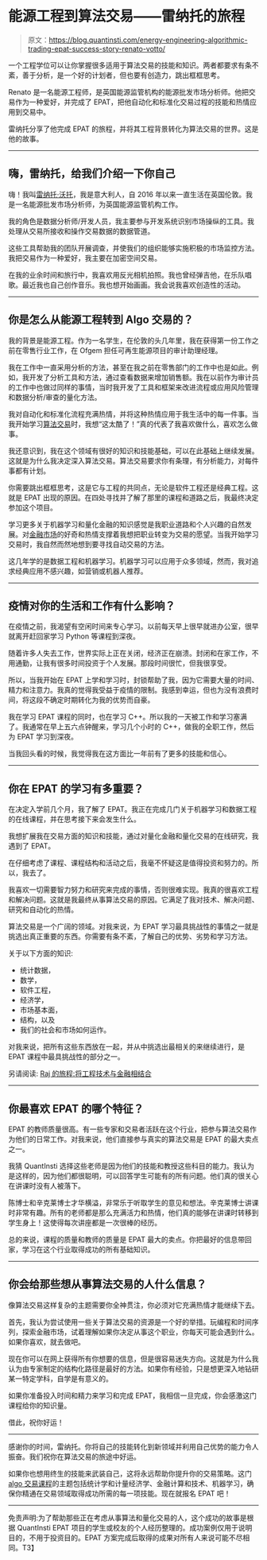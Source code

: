 # 能源工程到算法交易——雷纳托的旅程

> 原文：<https://blog.quantinsti.com/energy-engineering-algorithmic-trading-epat-success-story-renato-votto/>

一个工程学位可以让你掌握很多适用于算法交易的技能和知识。两者都要求有条不紊，善于分析，是一个好的计划者，但也要有创造力，跳出框框思考。

Renato 是一名能源工程师，是英国能源监管机构的能源批发市场分析师。他把交易作为一种爱好，并完成了 EPAT，把他自动化和标准化交易过程的技能和热情应用到交易中。

雷纳托分享了他完成 EPAT 的旅程，并将其工程背景转化为算法交易的世界。这是他的故事。

* * *

## 嗨，雷纳托，给我们介绍一下你自己

嗨！我叫[雷纳托·沃托](https://www.linkedin.com/in/renatovotto/)，我是意大利人，自 2016 年以来一直生活在英国伦敦。我是一名能源批发市场分析师，为英国能源监管机构工作。

我的角色是数据分析师/开发人员，我主要参与开发系统识别市场操纵的工具。我处理从交易所接收和操作交易数据的数据管道。

这些工具帮助我的团队开展调查，并使我们的组织能够实施积极的市场监控方法。我把交易作为一种爱好，我主要在加密空间交易。

在我的业余时间和旅行中，我喜欢用反光相机拍照。我也曾经弹吉他，在乐队唱歌。最近我也自己创作音乐。我也想开始画画。我会说我喜欢创造性的活动。

* * *

## 你是怎么从能源工程转到 Algo 交易的？

我的背景是能源工程。作为一名学生，在伦敦的头几年里，我在获得第一份工作之前在零售行业工作，在 Ofgem 担任可再生能源项目的审计助理经理。

我在工作中一直采用分析的方法，甚至在我之前在零售部门的工作中也是如此。例如，我开发了分析工具和方法，通过查看数据来增加销售额。我在以前作为审计员的工作中也做过同样的事情，当时我开发了工具和框架来改进流程或应用风险管理和数据分析/审查的量化方法。

我对自动化和标准化流程充满热情，并将这种热情应用于我生活中的每一件事。当我开始学习[算法交易](https://quantra.quantinsti.com/course/getting-started-with-algorithmic-trading)时，我想“这太酷了！”真的代表了我喜欢做什么，喜欢怎么做事。

我还意识到，我在这个领域有很好的知识和技能基础，可以在此基础上继续发展。这就是为什么我决定深入算法交易。算法交易要求你有条理，有分析能力，对每件事都有计划。

你需要跳出框框思考，这是它与工程的共同点，无论是软件工程还是经典工程。这就是 EPAT 出现的原因。在四处寻找并了解了那里的课程和道路之后，我最终决定参加这个项目。

学习更多关于机器学习和量化金融的知识感觉是我职业道路和个人兴趣的自然发展。对[金融市场](https://quantra.quantinsti.com/course/financial-time-series-analysis-trading)的好奇和热情支撑着我想把职业转变为交易的愿望。当我开始学习交易时，我自然而然地想到要寻找自动交易的方法。

这几年学的是数据工程和机器学习。机器学习可以应用于众多领域，然而，我对追求经典应用不感兴趣，如营销或机器人推荐。

* * *

## 疫情对你的生活和工作有什么影响？

在疫情之前，我渴望有空闲时间来专心学习。以前每天早上很早就进办公室，很早就离开赶回家学习 Python 等课程到深夜。

随着许多人失去工作，世界实际上正在关闭，经济正在崩溃。封闭和在家工作，不用通勤，让我有很多时间投资于个人发展。那段时间很忙，但我很享受。

所以，当我开始在 EPAT 上学和学习时，封锁帮助了我，因为它需要大量的时间、精力和注意力。我真的觉得我受益于疫情的限制。我感到幸运，但也为没有浪费时间，将这段不确定时期转化为我的优势而自豪。

我在学习 EPAT 课程的同时，也在学习 C++。所以我的一天被工作和学习塞满了。我通常在早上五六点钟醒来，学习几个小时的 C++，做我的全职工作，然后为 EPAT 学习到深夜。

当我回头看的时候，我觉得我在这方面比一年前有了更多的技能和信心。

* * *

## 你在 EPAT 的学习有多重要？

在决定入学前几个月，我了解了 EPAT。我正在完成几门关于机器学习和数据工程的在线课程，并在思考接下来会发生什么。

我想扩展我在交易方面的知识和技能，通过对量化金融和量化交易的在线研究，我遇到了 EPAT。

在仔细考虑了课程、课程结构和活动之后，我毫不怀疑这是值得投资和努力的。所以，我去了。

我喜欢一切需要智力努力和研究来完成的事情，否则很难实现。我真的很喜欢工程和解决问题。这就是我最终从事算法交易的原因。它满足了我对技术、解决问题、研究和自动化的热情。

算法交易是一个广阔的领域。对我来说，为 EPAT 学习最具挑战性的事情之一就是挑选出真正重要的东西。你需要有条不紊，了解自己的优势、劣势和学习方法。

关于以下方面的知识:

*   统计数据，
*   数学，
*   软件工程，
*   经济学，
*   市场基本面，
*   结构，以及
*   我们的社会和市场如何运作。

对我来说，把所有这些东西放在一起，并从中挑选出最相关的来继续进行，是 EPAT 课程中最具挑战性的部分之一。

另请阅读: [Raj 的旅程:将工程技术与金融相结合](/engineering-algorithmic-trading-epat-success-story-raj-mahajan/)

* * *

## 你最喜欢 EPAT 的哪个特征？

EPAT 的教师质量很高。有一些专家和交易者活跃在这个行业，把参与算法交易作为他们的日常工作。对我来说，他们直接参与真实的算法交易是 EPAT 的最大卖点之一。

我猜 QuantInsti 选择这些老师是因为他们的技能和教授这些科目的能力。我认为是这样的，因为他们都很聪明，可以回答学生可能有的所有问题。他们真的很关心在讲课时没有人被落下。

陈博士和辛克莱博士才华横溢，非常乐于听取学生的意见和想法。辛克莱博士讲课时非常有趣。所有的老师都是那么充满活力和热情，他们真的能够在讲课时转移到学生身上！这使得每次讲座都是一次很棒的经历。

总的来说，课程的质量和教师的质量是 EPAT 最大的卖点。你把最好的信息带回家，学习在这个行业取得成功的所有基础知识。

* * *

## 你会给那些想从事算法交易的人什么信息？

像算法交易这样复杂的主题需要你全神贯注，你必须对它充满热情才能继续下去。

首先，我认为尝试使用一些关于算法交易的资源是一个好的举措。玩编程和时间序列，探索金融市场，试着理解如果你决定从事这个职业，你每天可能会遇到什么。如果你喜欢，就去做吧。

现在你可以在网上获得所有你想要的信息，但是很容易迷失方向。这就是为什么我认为由专家制定的结构化路径是最好的方法。如果你有经验，只是想更深入地钻研某一特定学科，自学是有意义的。

如果你准备投入时间和精力来学习和完成 EPAT，我相信一旦完成，你会感激这门课程给你的知识量。

借此，祝你好运！

* * *

感谢你的时间，雷纳托。你将自己的技能转化到新领域并利用自己优势的能力令人振奋。我们祝你在算法交易的旅途中好运。

如果你也想用终生的技能来武装自己，这将永远帮助你提升你的交易策略。这门 [algo 交易课程](https://www.quantinsti.com/epat)的主题包括统计学和计量经济学、金融计算和技术、机器学习，确保你精通在交易领域取得成功所需的每一项技能。现在就报名 EPAT 吧！

* * *

免责声明:为了帮助那些正在考虑从事算法和量化交易的人，这个成功的故事是根据 QuantInsti EPAT 项目的学生或校友的个人经历整理的。成功案例仅用于说明目的，不用于投资目的。EPAT 方案完成后取得的成果对所有人来说可能不尽相同。T3】